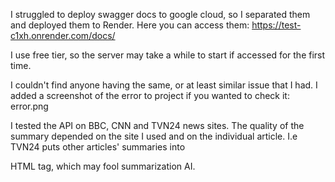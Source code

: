 I struggled to deploy swagger docs to google cloud, so I separated them and deployed them to Render. Here you can access them: https://test-c1xh.onrender.com/docs/

I use free tier, so the server may take a while to start if accessed for the first time.

I couldn't find anyone having the same, or at least similar issue that I had. I added a screenshot of the error to project if you wanted to check it: error.png

I tested the API on BBC, CNN and TVN24 news sites. The quality of the summary depended on the site I used and on the individual article. I.e TVN24 puts other articles' summaries into <article> HTML tag, which may fool summarization AI.
